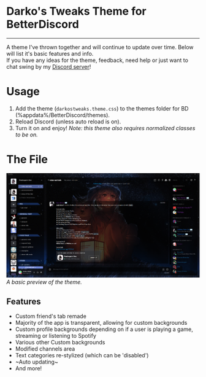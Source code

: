 # Darko's Tweaks Theme for BetterDiscord
***
A theme I've thrown together and will continue to update over time. Below will list it's basic features and info.  
If you have any ideas for the theme, feedback, need help or just want to chat swing by my [Discord server](https://discord.gg/FKYrX4X)!  

# Usage
1) Add the theme (`darkostweaks.theme.css`) to the themes folder for BD (%appdata%/BetterDiscord/themes).
2) Reload Discord (unless auto reload is on).
3) Turn it on and enjoy!
_Note: this theme also requires normalized classes to be on._

# The File
![Normal Theme Image](_images/theme.png?raw=true "Title")  
_A basic preview of the theme._

## Features
* Custom friend's tab remade
* Majority of the app is transparent, allowing for custom backgrounds
* Custom profile backgrounds depending on if a user is playing a game, streaming or listening to Spotify
* Various other Custom backgrounds
* Modified channels area
* Text categories re-stylized (which can be 'disabled')
* ~Auto updating~
* And more!
